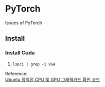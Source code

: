 # PyTorch
Issues of PyTorch

## Install
### Install Cuda
1. 
    ```
    lspci | grep -i VGA
    ```

Reference:    
[Ubuntu 장착된 CPU 및 GPU 그래픽카드 확인 코드](https://nuggy875.tistory.com/30#google_vignette)
